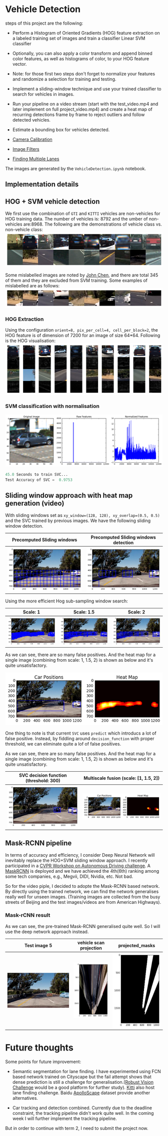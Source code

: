 
# Vehicle Detection
 
 steps of this project are the following:
 
 
* Perform a Histogram of Oriented Gradients (HOG) feature extraction on a labeled training set of images and train a classifier Linear SVM classifier
* Optionally, you can also apply a color transform and append binned color features, as well as histograms of color, to your HOG feature vector. 
* Note: for those first two steps don't forget to normalize your features and randomize a selection for training and testing.
* Implement a sliding-window technique and use your trained classifier to search for vehicles in images.
* Run your pipeline on a video stream (start with the test_video.mp4 and later implement on full project_video.mp4) and create a heat map of recurring detections frame by frame to reject outliers and follow detected vehicles.
* Estimate a bounding box for vehicles detected.

* [Camera Calibration](#camera-calibration)
* [Image Filters](#image-filters)
* [Finding Multiple Lanes](#finding-multiple-lanes)

The images are generated by the `VehicleDetection.ipynb` notebook.
## Implementation details


## HOG + SVM vehicle detection

We first use the combination of `GTI` and `KITTI` vehicles are non-vehicles for HOG training data.
The number of vehicles is: 8792 and the umber of non-vehicles are:8968. The following are the demonstrations of
vehicle class vs. non-vehicle class:
![](./output_images/car_detection/cars_noncars.png) 

Some mislabelled images are noted by [John Chen](https://github.com/diyjac/SDC-P5/), and there are total
345 of them and they are excluded from SVM training.
Some examples of mislabelled are as follows:
![](./output_images/car_detection/mislabelled.png) 

### HOG Extraction

Using the configuration `orient=8, pix_per_cell=4, cell_per_block=2`, 
the HOG feature is of dimension of 7200 for an image of size 64*64. 
Following is the HOG visualisation:
![](./output_images/car_detection/hog.png) 

### SVM classification with normalisation

![](./output_images/car_detection/features.png) 
```python
45.0 Seconds to train SVC...
Test Accuracy of SVC =  0.9753
```
## Sliding window approach with heat map generation (video)

With sliding windows set as `xy_window=(128, 128), xy_overlap=(0.5, 0.5)` and the SVC trained by
previous images. We have the following sliding window detection.

Precomputed Sliding windows                                | Precomputed Sliding windows  detection        |                           
:-------------------------:                      |:-------------------------:            |                    
![](./output_images/car_detection/sliding_windows.png)  |  ![](./output_images/car_detection/sliding_windows_result.png) | 

Using the more efficient Hog sub-sampling window search:

Scale: 1                               | Scale: 1.5        |    Scale: 2      |                         
:-------------------------:                      |:-------------------------:            | :-------------------------:            |                                      
![](./output_images/car_detection/scale1.png)  |  ![](./output_images/car_detection/scale1.5.png) |  ![](./output_images/car_detection/scale2.png) | 

As we can see, there are so many false positives. And the heat map for a single image (combining from scale: 1, 1.5, 2) is shown as below
and it's quite unsatisfactory.

![](./output_images/car_detection/heat_map.png) 

One thing to note is that current `SVC` uses `predict` which introducs a lot of false positive.
Instead, by fiddling around `decision_function` with proper threshold, we can eliminate quite a 
lof of false positives.

As we can see, there are so many false positives. And the heat map for a single image (combining from scale: 1, 1.5, 2) is shown as below
and it's quite unsatisfactory.

SVC decision function (threshold: 300)                           | Multiscale fusion (scale: [1, 1.5, 2])        |                 
:-------------------------:                      |:-------------------------:            |                                  
![](./output_images/car_detection/decision_300.png)  |  ![](./output_images/car_detection/decision_300_heatmap.png) |  

## Mask-RCNN pipeline

In terms of accuracy and efficiency, I consider Deep Neural Network will inevitably replace the HOG+SVM sliding window
approach.
I recently participated in a [CVPR Workshop on Autonomous Driving challenge](https://www.kaggle.com/c/cvpr-2018-autonomous-driving).
A [MaskRCNN](https://classroom.udacity.com/nanodegrees/nd013/parts/last-viewed) is deployed and we have achieved the 4th(6th)
ranking among some tech companies, e.g., Megvii, DIDI, Nvidia, etc. Not bad.

So for the video piple, I decided to adopte the Mask-RCNN based network. By directly using
the trained network, we can find the network generalises really well for unseen images.
(Training images are collected from the busy streets of Beijing and the test images/videos are from
American Highways).


### Mask-rCNN result
As we can see, the pre-trained Mask-RCNN generalised quite well.
So I will use the deep network approach instead.

Test image 5 |vehicle scan projection   |projected_masks  |
 :-------------------------:                      |:-------------------------:            |         :-------------------------:                                             |
 ![](./output_images/car_detection_maskrcnn/test5.jpg) | ![](./output_images/car_detection_maskrcnn/vehicleScan.png)  |  ![](./output_images/car_detection_maskrcnn/projected_masks.png) |  



# Future thoughts

Some points for future improvement:

* Semantic segmentation for lane finding. 
I have experimented using FCN based network trained on Cityscape but the fail attempt 
shows that dense prediction is still a challenge for generalisation.([Robust Vision Challenge](http://www.robustvision.net/index.php) would
be a good platform for further study). [Kitti](http://www.cvlibs.net/datasets/kitti/) also host lane finding challenge.
Baidu [ApolloScape](http://apolloscape.auto/) dataset provide another alternatives. 

* Car tracking and detection combined. 
Currently due to the deadline constraint, the tracking pipeline didn't work quite well.
In the coming week I will further implement the tracking pipeline.

But in order to continue with term 2, I need to submit the project now.